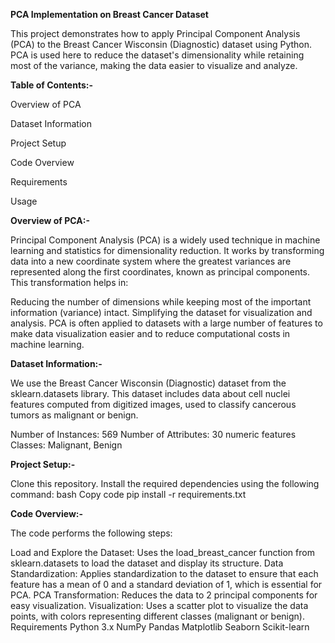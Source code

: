 **PCA Implementation on Breast Cancer Dataset**


This project demonstrates how to apply Principal Component Analysis (PCA) to the Breast Cancer Wisconsin (Diagnostic) dataset using Python. PCA is used here to reduce the dataset's dimensionality while retaining most of the variance, making the data easier to visualize and analyze.

**Table of Contents:-**

Overview of PCA

Dataset Information

Project Setup

Code Overview

Requirements

Usage

**Overview of PCA:-**

Principal Component Analysis (PCA) is a widely used technique in machine learning and statistics for dimensionality reduction. It works by transforming data into a new coordinate system where the greatest variances are represented along the first coordinates, known as principal components. This transformation helps in:

Reducing the number of dimensions while keeping most of the important information (variance) intact.
Simplifying the dataset for visualization and analysis.
PCA is often applied to datasets with a large number of features to make data visualization easier and to reduce computational costs in machine learning.

**Dataset Information:-**

We use the Breast Cancer Wisconsin (Diagnostic) dataset from the sklearn.datasets library. This dataset includes data about cell nuclei features computed from digitized images, used to classify cancerous tumors as malignant or benign.

Number of Instances: 569
Number of Attributes: 30 numeric features
Classes: Malignant, Benign

**Project Setup:-**

Clone this repository.
Install the required dependencies using the following command:
bash
Copy code
pip install -r requirements.txt

**Code Overview:-**

The code performs the following steps:

Load and Explore the Dataset: Uses the load_breast_cancer function from sklearn.datasets to load the dataset and display its structure.
Data Standardization: Applies standardization to the dataset to ensure that each feature has a mean of 0 and a standard deviation of 1, which is essential for PCA.
PCA Transformation: Reduces the data to 2 principal components for easy visualization.
Visualization: Uses a scatter plot to visualize the data points, with colors representing different classes (malignant or benign).
Requirements
Python 3.x
NumPy
Pandas
Matplotlib
Seaborn
Scikit-learn
